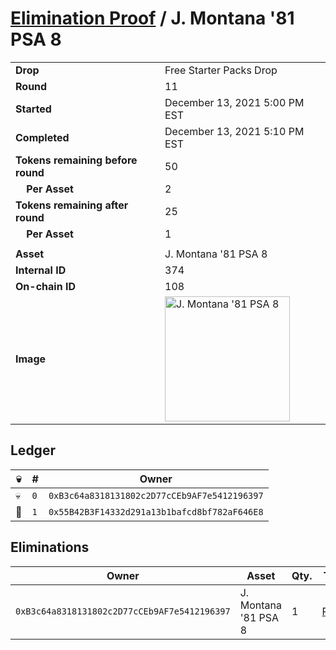 # [Elimination Proof](./readme.md) / J. Montana &#039;81 PSA 8

|||
|---|---|
| **Drop** | Free Starter Packs Drop |
| **Round** | 11 |
| **Started** | December 13, 2021 5:00 PM EST |
| **Completed** | December 13, 2021 5:10 PM EST |
| **Tokens remaining before round** | 50 |
| **&nbsp;&nbsp;&nbsp;&nbsp;Per Asset** | 2 |
| **Tokens remaining after round** | 25 |
| **&nbsp;&nbsp;&nbsp;&nbsp;Per Asset** | 1 |
| | |
| **Asset** | J. Montana &#039;81 PSA 8 |
| **Internal ID** | 374 |
| **On-chain ID** | 108 |
| **Image** | <img src="https://tcdn.blokpax.com/95048cbb-7e8d-45cf-a5a7-13517ca06e74/cbec3467bef94536acd1b4e9d678a0681b2387910b64bf491383f231d49e22fc.jpg" height="200" alt="J. Montana &#039;81 PSA 8" /> |

## Ledger

| 💀 | # | Owner |
| --- | --- | --- |
| 💀 | `0` | `0xB3c64a8318131802c2D77cCEb9AF7e5412196397` |
| 👑 | `1` | `0x55B42B3F14332d291a13b1bafcd8bf782aF646E8` |


## Eliminations

| Owner | Asset | Qty. | Transaction |
| --- | --- | --- | --- |
| `0xB3c64a8318131802c2D77cCEb9AF7e5412196397` | J. Montana '81 PSA 8 | 1 | [Polygonscan](https://polygonscan.com/tx/0x65f80a7b4852a0d00afb43262893c0aeea015168d043c890daf4a41b3e4e1abc) |
